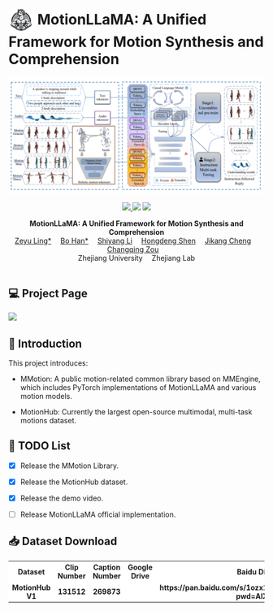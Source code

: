 # <img src="assets/motion_llama_logo.png" alt="Logo" style="width:50px; vertical-align:middle;"> **MotionLLaMA: A Unified Framework for Motion Synthesis and Comprehension**

![](./assets/overview.png)

<p align="center">
  <a href='https://arxiv.org/abs/2411.17335'>
    <img src='https://img.shields.io/badge/Paper-PDF-yellow?style=flat&logo=arXiv&logoColor=yellow'>
  </a>
  <a href='https://zeyuling.github.io/MotionLLaMA/'>
  <img src='https://img.shields.io/badge/Project-Page-orange?style=flat&logo=Google%20chrome&logoColor=orange'></a>
  <!-- <a href='https://youtu.be/0a0ZYJgzdWE'>
  <img src='https://img.shields.io/badge/YouTube-Video-EA3323?style=flat&logo=youtube&logoColor=EA3323'></a> -->
  <a href='https://github.com/ZeyuLing/MotionLLaMA'>
    <img src='https://img.shields.io/badge/GitHub-Code-black?style=flat&logo=github&logoColor=white'></a>
</p>

<p align="center">
<strong>MotionLLaMA: A Unified Framework for Motion Synthesis and Comprehension</strong>
    <br>
    <a href='https://scholar.google.be/citations?hl=nl&user=znEflnQAAAAJ&view_op=list_works&gmla=AOAOcb2TR7qEXM6UaMoS2X58UZTBNRqgsZuX5pVg44IH3QjDY34EcXsYR1ulftMWcE4I2NDA6-JqCvBmLANJgCfgDvkD' target='_blank'>Zeyu Ling*</a>&emsp;
    <a href='' target='_blank'>Bo Han*</a>&emsp;
    <a href='' target='_blank'>Shiyang Li</a>&emsp;
    <a href='' target='_blank'>Hongdeng Shen</a>&emsp;
    <a href='' target='_blank'>Jikang Cheng</a>&emsp;
    <a href='' target='_blank'>Changqing Zou</a>&emsp;
    <br>
    Zhejiang University&emsp;
    Zhejiang Lab
    <br>
</br>


## 💻 Project Page



<p align="center">

  <a href='https://zeyuling.github.io/MotionLLaMA/'></a>

  <img src='https://img.shields.io/badge/Project-Page-orange?style=flat&logo=Google%20chrome&logoColor=orange'>		</a>

</p>

## 📖 Introduction

This project introduces:

- MMotion: A public motion-related common library based on MMEngine, which includes PyTorch implementations of
  MotionLLaMA and various motion models.

- MotionHub: Currently the largest open-source multimodal, multi-task motions dataset.

## 📜 TODO List

- [x] Release the MMotion Library.
- [x] Release the MotionHub dataset.
- [x] Release the demo video.
- [ ] Release MotionLLaMA official implementation.



## 📥 Dataset Download

<div align="center">
<table cellspacing="0" cellpadding="0" bgcolor="#ffffff" border="0">
  <tr>
    <th align="center">Dataset</th>
    <th align="center">Clip Number</th>
    <th align="center">Caption Number</th>
    <th align="center">Google Drive</th>
    <th align="center">Baidu Disk</th>
  </tr>
  <tr></tr>
  <tr>
  <td align="center"><b>MotionHub V1</b></td>
  <td align="center"><b>131512</b></td>
  <td align="center"><b>269873</b></td>
  <td align="center"><b></b></td>
  <td align="center"><b>https://pan.baidu.com/s/1ozx1LEU88Zoyq80tvT7Bfw?pwd=AIXM</b></td>
  </tr>
</table>
</div>



[//]: # (## ⚙️ Implementation)

[//]: # ()

[//]: # (Coming soon!)

[//]: # (## 🤝 Citation)

[//]: # ()

[//]: # (If you find this repository useful for your work, please consider citing it as follows:)

[//]: # ()

[//]: # (```)

[//]: # (@article{ling2023mcm,)

[//]: # (  title={Mcm: Multi-condition motion synthesis framework for multi-scenario},)

[//]: # (  author={Ling, Zeyu and Han, Bo and Wong, Yongkang and Kangkanhalli, Mohan and Geng, Weidong},)

[//]: # (  journal={arXiv preprint arXiv:2309.03031},)

[//]: # (  year={2023})

[//]: # (})

[//]: # (```)
